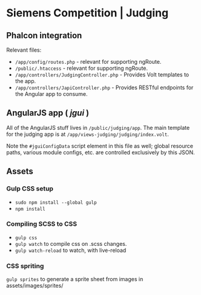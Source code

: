 # Siemens Competition | Judging

## Phalcon integration

Relevant files:

* `/app/config/routes.php` - relevant for supporting ngRoute.
* `/public/.htaccess` - relevant for supporting ngRoute.
* `/app/controllers/JudgingController.php` - Provides Volt templates to the app.
* `/app/controllers/JapiController.php` - Provides RESTful endpoints for the Angular app to consume.

## AngularJS app ( *jgui* )

All of the AngularJS stuff lives in `/public/judging/app`. The main template for
the judging app is at `/app/views-judging/judging/index.volt`.

Note the `#jguiConfigData` script element in this file as well; global resource
paths, various module configs, etc. are controlled exclusively by this JSON.

## Assets

### Gulp CSS setup

* `sudo npm install --global gulp`
* `npm install`

### Compiling SCSS to CSS

* `gulp css`
* `gulp watch` to compile css on .scss changes.
* `gulp watch-reload` to watch, with live-reload

### CSS spriting

`gulp sprites` to generate a sprite sheet from images in assets/images/sprites/
